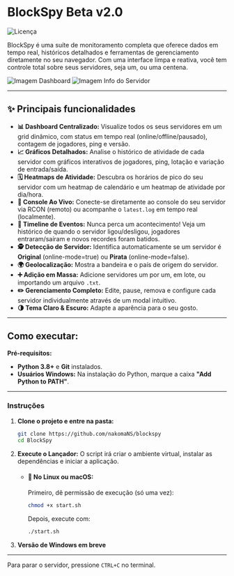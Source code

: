 # BlockSpy Beta v2.0
![Licença](https://img.shields.io/github/license/nakomaNS/blockspy?style=for-the-badge)



BlockSpy é uma suíte de monitoramento completa que oferece dados em tempo real, históricos detalhados e ferramentas de gerenciamento diretamente no seu navegador. Com uma interface limpa e reativa, você tem controle total sobre seus servidores, seja um, ou uma centena.

![Imagem Dashboard](https://i.imgur.com/okpOW6t.png)
![Imagem Info do Servidor](https://i.imgur.com/n2nCs2a.png)

---

## ✨ Principais funcionalidades

* **📊 Dashboard Centralizado:** Visualize todos os seus servidores em um grid dinâmico, com status em tempo real (online/offline/pausado), contagem de jogadores, ping e versão.
* **📈 Gráficos Detalhados:** Analise o histórico de atividade de cada servidor com gráficos interativos de jogadores, ping, lotação e variação de entrada/saída.
* **🗓️ Heatmaps de Atividade:** Descubra os horários de pico do seu servidor com um heatmap de calendário e um heatmap de atividade por dia/hora.
* **🔴 Console Ao Vivo:** Conecte-se diretamente ao console do seu servidor via RCON (remoto) ou acompanhe o `latest.log` em tempo real (localmente).
* **📜 Timeline de Eventos:** Nunca perca um acontecimento! Veja um histórico de quando o servidor ligou/desligou, jogadores entraram/saíram e novos recordes foram batidos.
* **🕵️ Detecção de Servidor:** Identifica automaticamente se um servidor é **Original** (online-mode=true) ou **Pirata** (online-mode=false).
* **🌍 Geolocalização:** Mostra a bandeira e o país de origem do servidor.
* **➕ Adição em Massa:** Adicione servidores um por um, em lote, ou importando um arquivo `.txt`.
* **✏️ Gerenciamento Completo:** Edite, pause, remova e configure cada servidor individualmente através de um modal intuitivo.
* **🌗 Tema Claro & Escuro:** Adapte a aparência para o seu gosto.

---

## Como executar:

**Pré-requisitos:**
* **Python 3.8+** e **Git** instalados.
* **Usuários Windows:** Na instalação do Python, marque a caixa **"Add Python to PATH"**.

---

### Instruções

1.  **Clone o projeto e entre na pasta:**
    ```sh
    git clone https://github.com/nakomaNS/blockspy
    cd BlockSpy
    ```

2.  **Execute o Lançador:**
    O script irá criar o ambiente virtual, instalar as dependências e iniciar a aplicação.

    * #### 🐧 No Linux ou macOS:
        Primeiro, dê permissão de execução (só uma vez):
        ```sh
        chmod +x start.sh
        ```
        Depois, execute com:
        ```sh
        ./start.sh
        ```
2.  **Versão de Windows em breve**

---

Para parar o servidor, pressione `CTRL+C` no terminal.
